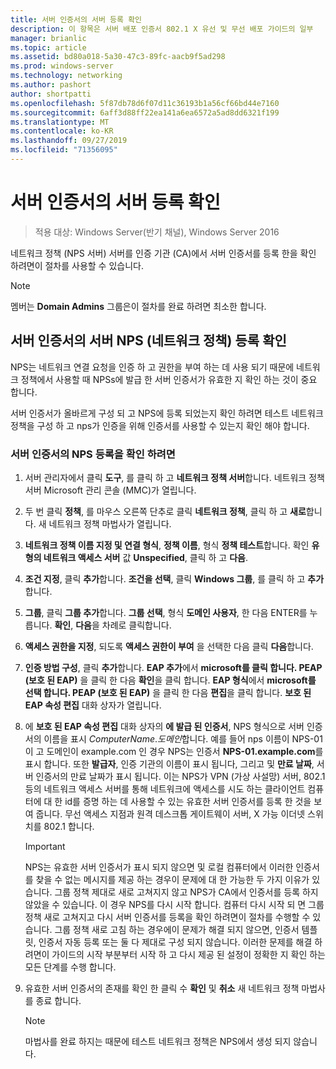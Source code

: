 ```yaml
---
title: 서버 인증서의 서버 등록 확인
description: 이 항목은 서버 배포 인증서 802.1 X 유선 및 무선 배포 가이드의 일부
manager: brianlic
ms.topic: article
ms.assetid: bd80a018-5a30-47c3-89fc-aacb9f5ad298
ms.prod: windows-server
ms.technology: networking
ms.author: pashort
author: shortpatti
ms.openlocfilehash: 5f87db78d6f07d11c36193b1a56cf66bd44e7160
ms.sourcegitcommit: 6aff3d88ff22ea141a6ea6572a5ad8dd6321f199
ms.translationtype: MT
ms.contentlocale: ko-KR
ms.lasthandoff: 09/27/2019
ms.locfileid: "71356095"
---
```

# <a name="verify-server-enrollment-of-a-server-certificate"></a>서버 인증서의 서버 등록 확인

>적용 대상: Windows Server(반기 채널), Windows Server 2016

네트워크 정책 (NPS 서버) 서버를 인증 기관 (CA)에서 서버 인증서를 등록 한을 확인 하려면이 절차를 사용할 수 있습니다.   
  
>[!NOTE]  
>멤버는 **Domain Admins** 그룹은이 절차를 완료 하려면 최소한 합니다.  
  
## <a name="verify-network-policy-server-nps-enrollment-of-a-server-certificate"></a>서버 인증서의 서버 NPS (네트워크 정책) 등록 확인  
  
NPS는 네트워크 연결 요청을 인증 하 고 권한을 부여 하는 데 사용 되기 때문에 네트워크 정책에서 사용할 때 NPSs에 발급 한 서버 인증서가 유효한 지 확인 하는 것이 중요 합니다.  
  
서버 인증서가 올바르게 구성 되 고 NPS에 등록 되었는지 확인 하려면 테스트 네트워크 정책을 구성 하 고 nps가 인증을 위해 인증서를 사용할 수 있는지 확인 해야 합니다.  
  
### <a name="to-verify-nps-enrollment-of-a-server-certificate"></a>서버 인증서의 NPS 등록을 확인 하려면  
  
1.  서버 관리자에서 클릭 **도구**, 를 클릭 하 고 **네트워크 정책 서버**합니다. 네트워크 정책 서버 Microsoft 관리 콘솔 (MMC)가 열립니다.  
  
2.  두 번 클릭 **정책**, 를 마우스 오른쪽 단추로 클릭 **네트워크 정책**, 클릭 하 고 **새로**합니다. 새 네트워크 정책 마법사가 열립니다.  
  
3.  **네트워크 정책 이름 지정 및 연결 형식**,  **정책 이름**, 형식 **정책 테스트**합니다. 확인 **유형의 네트워크 액세스 서버** 값 **Unspecified**, 클릭 하 고 **다음**.  
  
4.  **조건 지정**, 클릭 **추가**합니다. **조건을 선택**, 클릭 **Windows 그룹**, 를 클릭 하 고 **추가**합니다.  
  
5.  **그룹**, 클릭 **그룹 추가**합니다. **그룹 선택**, 형식 **도메인 사용자**, 한 다음 ENTER를 누릅니다. **확인**, **다음**을 차례로 클릭합니다.  
  
6.  **액세스 권한을 지정**, 되도록 **액세스 권한이 부여** 을 선택한 다음 클릭 **다음**합니다.  
  
7.  **인증 방법 구성**, 클릭 **추가**합니다. **EAP 추가**에서 **microsoft를 클릭 합니다. PEAP (보호 된 EAP)** 을 클릭 한 다음 **확인**을 클릭 합니다. **EAP 형식**에서 **microsoft를 선택 합니다. PEAP (보호 된 EAP)** 을 클릭 한 다음 **편집**을 클릭 합니다. **보호 된 EAP 속성 편집** 대화 상자가 열립니다.  
  
8.  에 **보호 된 EAP 속성 편집** 대화 상자의 **에 발급 된 인증서**, NPS 형식으로 서버 인증서의 이름을 표시 *ComputerName*.*도메인*합니다. 예를 들어 nps 이름이 NPS-01이 고 도메인이 example.com 인 경우 NPS는 인증서 **NPS-01.example.com**를 표시 합니다. 또한 **발급자**, 인증 기관의 이름이 표시 됩니다, 그리고 및 **만료 날짜**, 서버 인증서의 만료 날짜가 표시 됩니다. 이는 NPS가 VPN (가상 사설망) 서버, 802.1 등의 네트워크 액세스 서버를 통해 네트워크에 액세스를 시도 하는 클라이언트 컴퓨터에 대 한 id를 증명 하는 데 사용할 수 있는 유효한 서버 인증서를 등록 한 것을 보여 줍니다. 무선 액세스 지점과 원격 데스크톱 게이트웨이 서버, X 가능 이더넷 스위치를 802.1 합니다.  
  
    > [!IMPORTANT]  
    > NPS는 유효한 서버 인증서가 표시 되지 않으면 및 로컬 컴퓨터에서 이러한 인증서를 찾을 수 없는 메시지를 제공 하는 경우이 문제에 대 한 가능한 두 가지 이유가 있습니다. 그룹 정책 제대로 새로 고쳐지지 않고 NPS가 CA에서 인증서를 등록 하지 않았을 수 있습니다. 이 경우 NPS를 다시 시작 합니다. 컴퓨터 다시 시작 되 면 그룹 정책 새로 고쳐지고 다시 서버 인증서를 등록을 확인 하려면이 절차를 수행할 수 있습니다. 그룹 정책 새로 고침 하는 경우에이 문제가 해결 되지 않으면, 인증서 템플릿, 인증서 자동 등록 또는 둘 다 제대로 구성 되지 않습니다. 이러한 문제를 해결 하려면이 가이드의 시작 부분부터 시작 하 고 다시 제공 된 설정이 정확한 지 확인 하는 모든 단계를 수행 합니다.  
  
9. 유효한 서버 인증서의 존재를 확인 한 클릭 수 **확인** 및 **취소** 새 네트워크 정책 마법사를 종료 합니다.  
  
    > [!NOTE]  
    > 마법사를 완료 하지는 때문에 테스트 네트워크 정책은 NPS에서 생성 되지 않습니다.  
  


